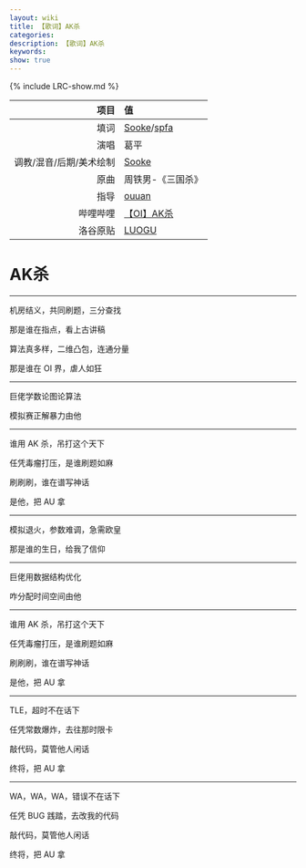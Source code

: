```yaml
---
layout: wiki
title: 【歌词】AK杀
categories: 
description: 【歌词】AK杀
keywords: 
show: true
---
```

{% include LRC-show.md %}

| 项目 | 值 |
| --: | :-- |
| 填词 | [Sooke](https://www.luogu.org/space/show?uid=26673)/[spfa](https://www.luogu.org/space/show?uid=124721) |
| 演唱 | 葛平 |
| 调教/混音/后期/美术绘制 | [Sooke](https://www.luogu.org/space/show?uid=26673) |
| 原曲 | 周铁男-《三国杀》 |
| 指导 | [ouuan](https://www.luogu.org/space/show?uid=49742) |
| 哔哩哔哩 | [【OI】AK杀](https://www.bilibili.com/video/av33665499) |
| 洛谷原贴 | [LUOGU](https://www.luogu.org/discuss/show/71771) |

# AK杀

---

机房结义，共同刷题，三分查找

那是谁在指点，看上古讲稿

算法真多样，二维凸包，连通分量

那是谁在 OI 界，虐人如狂

---

巨佬学数论图论算法

模拟赛正解暴力由他

---

谁用 AK 杀，吊打这个天下

任凭毒瘤打压，是谁刷题如麻

刷刷刷，谁在谱写神话

是他，把 AU 拿

---

模拟退火，参数难调，急需欧皇

那是谁的生日，给我了信仰

---

巨佬用数据结构优化

咋分配时间空间由他

---

谁用 AK 杀，吊打这个天下

任凭毒瘤打压，是谁刷题如麻

刷刷刷，谁在谱写神话

是他，把 AU 拿

---

TLE，超时不在话下

任凭常数爆炸，去往那时限卡

敲代码，莫管他人闲话

终将，把 AU 拿

---

WA，WA，WA，错误不在话下

任凭 BUG 践踏，去改我的代码

敲代码，莫管他人闲话

终将，把 AU 拿